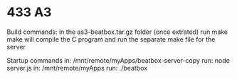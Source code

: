 # 433 A3

Build commands:
    in the as3-beatbox.tar.gz folder (once extrated) run make
        make will compile the C program and run the separate make file for the server

Startup commands
    in:
        /mnt/remote/myApps/beatbox-server-copy
    run:
        node server.js
    in:
        /mnt/remote/myApps
    run:
        ./beatbox
